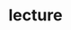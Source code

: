 # lecture

<figure><img src="../../.gitbook/assets/Screenshot 2024-05-20 at 2.19.02 pm.png" alt=""><figcaption></figcaption></figure>





<figure><img src="../../.gitbook/assets/Screenshot 2024-05-20 at 2.24.42 pm.png" alt=""><figcaption></figcaption></figure>





<figure><img src="../../.gitbook/assets/Screenshot 2024-05-20 at 2.36.44 pm.png" alt=""><figcaption></figcaption></figure>
